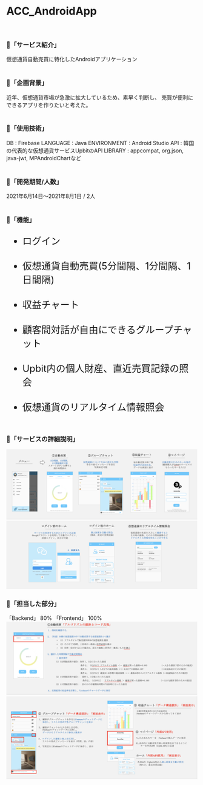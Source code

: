 # ACC_AndroidApp
<br>
<h3>📍「サービス紹介」</h3>
仮想通貨自動売買に特化したAndroidアプリケーション
<br>
<br>
<h3>📍「企画背景」</h3>
近年、仮想通貨市場が急激に拡大しているため、素早く判断し、
売買が便利にできるアプリを作りたいと考えた。
<br>
<br>
<h3>📍「使用技術」</h3>
DB : Firebase
LANGUAGE : Java
ENVIRONMENT : Android Studio
API : 韓国の代表的な仮想通貨サービスUpbitのAPI
LIBRARY : appcompat, org.json, java-jwt, MPAndroidChartなど
<br>
<br>
<h3>📍「開発期間/人数」</h3>
2021年6月14日～2021年8月1日 / 2人
<br>
<br>
<h3>📍「機能」</h3>
<ul style="font-size: 25px;">
  <li>ログイン</li><br>
  <li>仮想通貨自動売買(5分間隔、1分間隔、1日間隔)</li><br>
  <li>収益チャート</li><br>
  <li>顧客間対話が自由にできるグループチャット</li><br>
  <li>Upbit内の個人財産、直近売買記録の照会</li><br>
  <li>仮想通貨のリアルタイム情報照会</li><br>
</ul>
<h3>📍「サービスの詳細説明」</h3>
<img alt="service_1" src="./portfolio/service_1.png">
<img alt="service_2" src="./portfolio/service_2.png">
<br>
<h3>📍「担当した部分」</h3>
「Backend」 80% 「Frontend」 100% 
<img alt="service_1" src="./portfolio/mypart_1.png">
<img alt="service_1" src="./portfolio/mypart_2.png">


